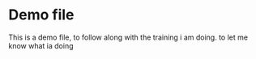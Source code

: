 # Demo file

This is a demo file, to follow along with the training i am doing.
to let me know what ia doing
